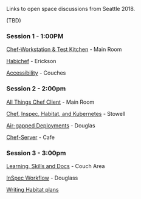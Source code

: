 Links to open space discussions from Seattle 2018.

(TBD)
### Session 1 - 1:00PM

[Chef-Workstation & Test Kitchen](https://github.com/chef/community-summits/wiki/Chef-Workstation-&-Test-Kitchen:-2018.10.02-1:00PM) - Main Room

[Habichef](https://github.com/chef/community-summits/wiki/2018-Seattle-Habichef) - Erickson

[Accessibility](https://github.com/chef/community-summits/wiki/Accessibility-2018-10-02---1300) - Couches

### Session 2 - 2:00pm

[All Things Chef Client](https://github.com/chef/community-summits/wiki/Chef-Client-Blob:-2018.10.2-1:00-PM) - Main Room

[Chef, Inspec, Habitat, and Kubernetes](https://github.com/chef/community-summits/wiki/Chef,-Inspec,-Habitat,-Kubernetes-2018-10-02-2PM) - Stowell

[Air-gapped Deployments](https://github.com/chef/community-summits/wiki/Air-gap---Douglas-2PM) - Douglas

[Chef-Server](https://github.com/chef/community-summits/wiki/Chef-Server---Cafe-2PM) - Cafe


### Session 3 - 3:00pm

[Learning, Skills and Docs](https://github.com/chef/community-summits/wiki/Learning,-Skills-&-Docs-2018-10-01-3:00pm)  - Couch Area

[InSpec Workflow](https://github.com/chef/community-summits/wiki/InSpec-WorkFlow-2018-10-01-3:00pm) - Douglass

[Writing Habitat plans](https://github.com/chef/community-summits/wiki/Writing-Habitat-plans---Stowell---3pm-2nd-October-2018)